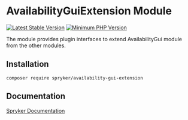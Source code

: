 # AvailabilityGuiExtension Module
[![Latest Stable Version](https://poser.pugx.org/spryker/availability-gui-extension/v/stable.svg)](https://packagist.org/packages/spryker/availability-gui-extension)
[![Minimum PHP Version](https://img.shields.io/badge/php-%3E%3D%208.2-8892BF.svg)](https://php.net/)

The module provides plugin interfaces to extend AvailabilityGui module from the other modules.

## Installation

```
composer require spryker/availability-gui-extension
```

## Documentation

[Spryker Documentation](https://docs.spryker.com)
